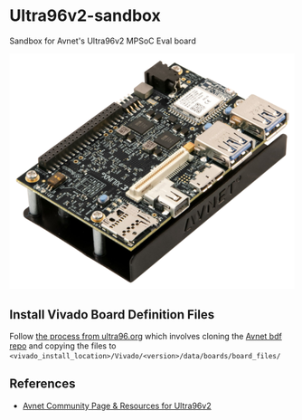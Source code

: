 # Ultra96v2-sandbox

Sandbox for Avnet's Ultra96v2 MPSoC Eval board

![ultra96](u96_board.png)

## Install Vivado Board Definition Files

Follow [the process from ultra96.org](http://www.ultra96.org/sites/default/files/documentations/Installing-Board-Definition-Files_v1_0_0.pdf) which involves cloning the [Avnet bdf repo](https://github.com/Avnet/bdf) and copying the files to `<vivado_install_location>/Vivado/<version>/data/boards/board_files/`

## References

* [Avnet Community Page & Resources for Ultra96v2](https://www.element14.com/community/community/designcenter/zedboardcommunity/ultra96/overview)
